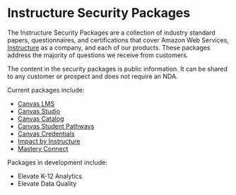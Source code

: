 # Instructure Security Packages
The Instructure Security Packages are a collection of industry standard papers, questionnaires, and certifications that cover Amazon Web Services, [Instructure](https://www.instructure.com/) as a company, and each of our products. These packages address the majority of questions we receive from customers.

The content in the security packages is public information. It can be shared to any customer or prospect and does not require an NDA.

Current packages include:
- [Canvas LMS](https://github.com/thedannywahl/instructure-security-package/archive/refs/heads/canvas-lms.zip)
- [Canvas Studio](https://github.com/thedannywahl/instructure-security-package/archive/refs/heads/canvas-studio.zip)
- [Canvas Catalog](https://github.com/thedannywahl/instructure-security-package/archive/refs/heads/canvas-catalog.zip)
- [Canvas Student Pathways](https://github.com/thedannywahl/instructure-security-package/archive/refs/heads/canvas-student-pathways.zip)
- [Canvas Credentials](https://github.com/thedannywahl/instructure-security-package/archive/refs/heads/canvas-credentials.zip)
- [Impact by Instructure](https://github.com/thedannywahl/instructure-security-package/archive/refs/heads/impact.zip)
- [Mastery Connect](https://github.com/thedannywahl/instructure-security-package/archive/refs/heads/mastery-connect.zip)

Packages in development include:
- Elevate K-12 Analytics
- Elevate Data Quality

